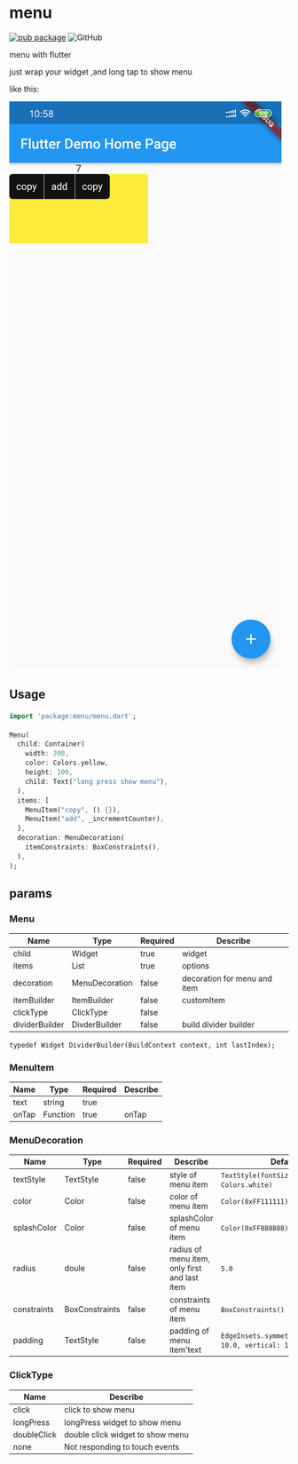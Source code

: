 # menu

[![pub package](https://img.shields.io/pub/v/menu.svg)](https://pub.dartlang.org/packages/menu)
![GitHub](https://img.shields.io/github/license/caijinglong/flutter_long_tap_menu.svg)

menu with flutter

just wrap your widget ,and long tap to show menu

like this:

![Screenshot_2019-05-23-10-58-43-361_com.example.ex.png](https://raw.githubusercontent.com/kikt-blog/image/master/img/Screenshot_2019-05-23-10-58-43-361_com.example.ex.png)

## Usage

```dart
import 'package:menu/menu.dart';

Menu(
  child: Container(
    width: 200,
    color: Colors.yellow,
    height: 100,
    child: Text("long press show menu"),
  ),
  items: [
    MenuItem("copy", () {}),
    MenuItem("add", _incrementCounter),
  ],
  decoration: MenuDecoration(
    itemConstraints: BoxConstraints(),
  ),
);
```

## params

### Menu

| Name           | Type           | Required | Describe                     |
| -------------- | -------------- | -------- | ---------------------------- |
| child          | Widget         | true     | widget                       |
| items          | List<MenuItem> | true     | options                      |
| decoration     | MenuDecoration | false    | decoration for menu and item |
| itemBuilder    | ItemBuilder    | false    | customItem                   |
| clickType      | ClickType      | false    |                              |
| dividerBuilder | DivderBuilder  | false    | build divider builder        |

`typedef Widget DividerBuilder(BuildContext context, int lastIndex);`

### MenuItem

| Name  | Type     | Required | Describe |
| ----- | -------- | -------- | -------- |
| text  | string   | true     |          |
| onTap | Function | true     | onTap    |

### MenuDecoration

| Name        | Type           | Required | Describe                                      | Default                                                  |
| ----------- | -------------- | -------- | --------------------------------------------- | -------------------------------------------------------- |
| textStyle   | TextStyle      | false    | style of menu item                            | `TextStyle(fontSize: 14.0,color: Colors.white)`          |
| color       | Color          | false    | color of menu item                            | `Color(0xFF111111)`                                      |
| splashColor | Color          | false    | splashColor of menu item                      | `Color(0xFF888888)`                                      |
| radius      | doule          | false    | radius of menu item, only first and last item | `5.0`                                                    |
| constraints | BoxConstraints | false    | constraints of menu item                      | `BoxConstraints()`                                       |
| padding     | TextStyle      | false    | padding of menu item'text                     | `EdgeInsets.symmetric(horizontal: 10.0, vertical: 10.0)` |

### ClickType

| Name        | Describe                         |
| ----------- | -------------------------------- |
| click       | click to show menu               |
| longPress   | longPress widget to show menu    |
| doubleClick | double click widget to show menu |
| none        | Not responding to touch events   |
